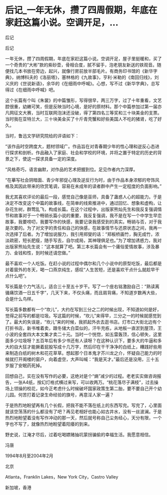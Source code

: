 # 后记_一年无休，攒了四周假期，年底在家赶这篇小说。空调开足，...

后记

后记

一年无休，攒了四周假期，年底在家赶这篇小说。空调开足，屋子里挺暖和，买了一个奇贵的“大彬”款的紫砂壶，骨相合度，腻不留手，泡老朋友新送的铁观音。随便找几本书放在旁边，起兴，就像行房前放半部毛片。有商务印书馆的《新华字典》，纳博科夫的《洛丽塔》，塞林格的《九故事》，亨利·米勒的《南回归线》，刘义庆的《世说新语》，余华的《在细雨中呼喊》。心想，写不过《新华字典》，总写得过《在细雨中呼喊》吧。

这个长篇有个叫《朱裳》的中篇雏形，写得很早，两三万字，过了十年重看，文艺腔很重，幼嫩可笑，但是反映当时心境，是好的原材料。那个中篇参加过第一届亦凡网征文大赛，当时互联网泡沫还没破，得了第四名三等奖和三十块美金的支票。当时我在亚特兰大，三十块美金买了十斤青壳蟹和好些美国人不吃的猪肾，吃了好久。

当时，鲁迅文学研究院给的评语如下：

“该作品时空跨度大，题材领域广。作品旨在对青春期少年的性心理和逆反心态进行探求和剖析。作品融入了家庭、社会和学校的环境，并将之置于特定的历史的背景之下，使这一探求具备一定的深度。

“风格奇巧，语言幽默，对作品的艺术把握到位。足见作者内力深厚。

“在摹写社会阴暗面、青少年邪促心理及逆反行为时，由于作品本身浓郁的夸饰风格及其因此带来的欣赏笔调，容易在未成年的读者群中产生一定程度的负面影响。”

我尤其喜欢评论的最后一段，感觉自己像是巫师，具备了蛊惑人心的超能力。于是决定不改变这个中篇的故事线，在简单的线索推进中，通过回忆、想象和虚构，让杂花生树，群莺乱飞，构成长篇。在这个过程中，出版家熊灿先生和我反复强调情节和故事对于一个畅销长篇小说的重要，我反复强调，我不是在写一个中学生早恋故事，我要唠叨，我要写作的快感，我要记录我感受到的真实。畅销与否，对于我是次要的。为了对文字的责任和自己的快感，在故事情节与还原状态之间，我再一次选择了后者。为了增加说服力，我引用郑燮的话：“郑板桥画竹，胸无成竹，浓淡疏密，短长肥瘦，随手写去，自尔成局，其神理俱足也。”为了增加诱惑力，我对出版家熊灿先生说：“这本就算了吧。第三本长篇会有一个庸俗爱情故事，涉及暴力、金钱和性，到时候还请您做。”

最不喜欢一个人吃饭。在赶小说的过程中偶尔和几个小说中的原型吃饭，最后都是对着窗外的冬天，喝一口燕京纯生，感叹“人生苦短，还是喜欢干点什么就趁早干点什么吧”。

写长篇是个力气活儿，适合三十至五十岁干。写了一个座右铭激励自己：“熟读离骚痛饮酒一日五千字”，几天下来，不仅头痛，而且肩背痛，不知道岁数再大些，会是什么鸟样。

写长篇多数都有一个“坎儿”，大约在写到三分之二的时候出现，不知道如何是好，觉得之前写的都是垃圾。写这篇的时候，“坎儿”来得早，三分之一的时候就感觉到了。最大的失误是，“坎儿”来的时候，我抓起外衣去逛书店。灯市口大街北边有个打折书店，新书堆着卖，跟冬储大白菜似的，汗牛充栋，从地板一直淤到屋顶，王小波的全套四大本文集才卖二十元。当时一个恍惚，如五雷轰顶，信心顿失，这里面多少垃圾呀？五百年后有多少书还有人读呀？在这种认识下，要多大的牛逼和多大的自大狂才能撅着屁股写成十几万字，然后印在干干净净的白纸上，糟践好些用来制造白纸的树木和花花草草。想起那个日本鬼才芥川龙之介，怀疑自己能力的时候就打开阁楼的窗户，向着虚空，大声叫喊：“我是天才。”最后还是没用，三十五岁服了安眠药死掉。

回想自己，实在没有写作的必要，这绝对是个“熵”减少的过程。老老实实做咨询报告，一张A4纸，按幻灯格式横过来写，可以收两万。“桃花落尽子满枝”，过去操场上领操的校花，如今正考虑什么时候破坏国家政策生第二胎，要不要自己开个幼儿园。何苦打着记录生命经验的旗号，再意淫人家一遍？

于是热烈地盼望再有几个长假，把我不能不落在纸上的东西写完。写完了，心里面就该空荡荡的什么都没有了吧？再见老相好也能心如古井水，没有一丝波澜。于是热烈地盼望着没有写作冲动的那一天，然后就号称自己尘务经心，天分有限，一个字也不写了，就像热烈地盼望着阳痿的到来。

野史说，江淹才尽后，过着吃喝嫖赌抽坑蒙拐骗偷的幸福生活。我愿意相信。

冯唐

1994年8月至2004年2月

北京

Atlanta，Franklin Lakes，New York City，Castro Valley

新加坡，香港